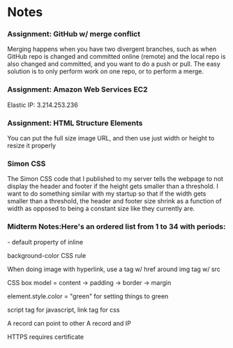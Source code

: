 # Notes

### Assignment: GitHub w/ merge conflict

Merging happens when you have two divergent branches, such as when GitHub repo is changed and committed online (remote) and the local repo is also changed and committed, and you want to do a push or pull. The easy solution is to only perform work on one repo, or to perform a merge.

### Assignment: Amazon Web Services EC2

Elastic IP: 3.214.253.236 

### Assignment: HTML Structure Elements

You can put the full size image URL, and then use just width or height to resize it properly

### Simon CSS

The Simon CSS code that I published to my server tells the webpage to not display the header and footer if the height gets smaller than a threshold. I want to do something similar with my startup so that if the width gets smaller than a threshold, the header and footer size shrink as a function of width as opposed to being a constant size like they currently are.

### Midterm Notes:Here's an ordered list from 1 to 34 with periods:

<span> - default property of inline

background-color CSS rule

When doing image with hyperlink, use a tag w/ href around img tag w/ src

CSS box model = content -> padding -> border -> margin

element.style.color = "green" for setting things to green

script tag for javascript, link tag for css

A record can point to other A record and IP

HTTPS requires certificate

